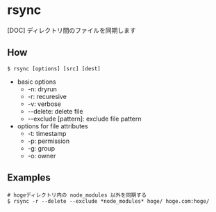 # rsync

[DOC] ディレクトリ間のファイルを同期します

## How

```
$ rsync [options] [src] [dest]
```

- basic options
  - -n: dryrun
  - -r: recuresive
  - -v: verbose
  - --delete: delete file
  - --exclude [pattern]: exclude file pattern
- options for file attributes
  - -t: timestamp
  - -p: permission
  - -g: group
  - -o: owner

## Examples

```
# hogeディレクトリ内の node_modules 以外を同期する
$ rsync -r --delete --exclude *node_modules* hoge/ hoge.com:hoge/
```
